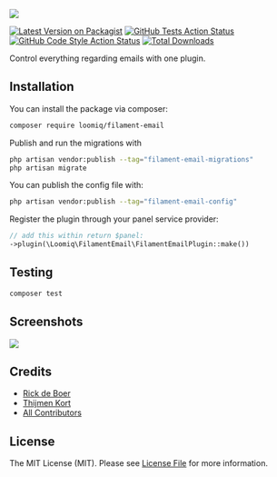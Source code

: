 ![](https://banners.beyondco.de/filament-email.png?theme=light&packageManager=composer+require&packageName=loomiq%2Ffilament-email&pattern=architect&style=style_1&description=Log+emails+in+your+Filament+project&md=1&showWatermark=0&fontSize=100px&images=https%3A%2F%2Flaravel.com%2Fimg%2Flogomark.min.svg)

[![Latest Version on Packagist](https://img.shields.io/packagist/v/loomiq/filament-email.svg?style=flat-square)](https://packagist.org/packages/loomiq/filament-email)
[![GitHub Tests Action Status](https://img.shields.io/github/actions/workflow/status/loomiq/filament-email/run-tests.yml?branch=main&label=tests&style=flat-square)](https://github.com/loomiq/filament-email/actions?query=workflow%3Arun-tests+branch%3Amain)
[![GitHub Code Style Action Status](https://img.shields.io/github/actions/workflow/status/loomiq/filament-email/fix-php-code-style-issues.yml?branch=main&label=code%20style&style=flat-square)](https://github.com/loomiq/filament-email/actions?query=workflow%3A"Fix+PHP+code+style+issues"+branch%3Amain)
[![Total Downloads](https://img.shields.io/packagist/dt/loomiq/filament-email.svg?style=flat-square)](https://packagist.org/packages/loomiq/filament-email)

Control everything regarding emails with one plugin.
## Installation

You can install the package via composer:

```bash
composer require loomiq/filament-email
```

Publish and run the migrations with

```bash
php artisan vendor:publish --tag="filament-email-migrations"
php artisan migrate
```

You can publish the config file with:

```bash
php artisan vendor:publish --tag="filament-email-config"
```

Register the plugin through your panel service provider:

```php
// add this within return $panel:
->plugin(\Loomiq\FilamentEmail\FilamentEmailPlugin::make())
```


## Testing

```bash
composer test
```
## Screenshots
![](screenshots/tableview.jpg)

## Credits

- [Rick de Boer](https://github.com/RickDBCN)
- [Thijmen Kort](https://github.com/ThijmenKort)
- [All Contributors](../../contributors)

## License

The MIT License (MIT). Please see [License File](LICENSE.md) for more information.
